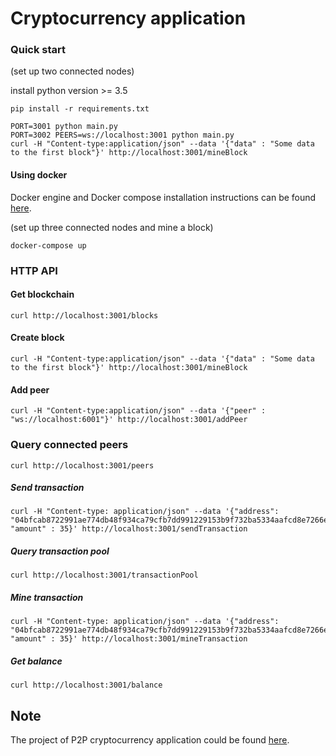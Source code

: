 # Cryptocurrency application

### Quick start
(set up two connected nodes)

install python version >= 3.5
```
pip install -r requirements.txt

PORT=3001 python main.py
PORT=3002 PEERS=ws://localhost:3001 python main.py
curl -H "Content-type:application/json" --data '{"data" : "Some data to the first block"}' http://localhost:3001/mineBlock
```

#### Using docker
Docker engine and Docker compose installation instructions can be found [here](../prerequisites/docker-installation.md).

(set up three connected nodes and mine a block)

```
docker-compose up
```


### HTTP API
#### Get blockchain
```
curl http://localhost:3001/blocks
```
#### Create block
```
curl -H "Content-type:application/json" --data '{"data" : "Some data to the first block"}' http://localhost:3001/mineBlock
``` 
#### Add peer
```
curl -H "Content-type:application/json" --data '{"peer" : "ws://localhost:6001"}' http://localhost:3001/addPeer
```
### Query connected peers
```
curl http://localhost:3001/peers
```

##### Send transaction
```
curl -H "Content-type: application/json" --data '{"address": "04bfcab8722991ae774db48f934ca79cfb7dd991229153b9f732ba5334aafcd8e7266e47076996b55a14bf9913ee3145ce0cfc1372ada8ada74bd287450313534b", "amount" : 35}' http://localhost:3001/sendTransaction
```

##### Query transaction pool
```
curl http://localhost:3001/transactionPool
```

##### Mine transaction
```
curl -H "Content-type: application/json" --data '{"address": "04bfcab8722991ae774db48f934ca79cfb7dd991229153b9f732ba5334aafcd8e7266e47076996b55a14bf9913ee3145ce0cfc1372ada8ada74bd287450313534b", "amount" : 35}' http://localhost:3001/mineTransaction
```

##### Get balance
```
curl http://localhost:3001/balance
```


## Note

The project of P2P cryptocurrency application could be found [here](https://github.com/koshikraj/pynaivecoin).



